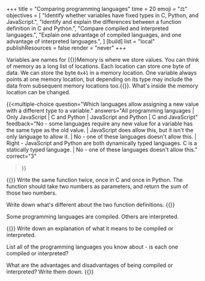+++
title = "Comparing programming languages"
time = 20
emoji = "⚖️"
objectives = [
  "Identify whether variables have fixed types in C, Python, and JavaScript.",
  "Identify and explain the differences between a function definition in C and Python.",
  "Compare compiled and interpreted languages.",
  "Explain one advantage of compiled languages, and one advantage of interpreted languages.",
]
[build]
  list = "local"
  publishResources = false
  render = "never"
+++

Variables are names for {{<tooltip text="memory locations" title="Memory location">}}Memory is where we store values. You can think of memory as a long list of locations. Each location can store one byte of data. We can store the byte `0x41` in a memory location. One variable always points at one memory location, but depending on its type may include the data from subsequent memory locations too.{{</tooltip>}}. What's inside the memory location can be changed.

{{<multiple-choice
question="Which languages allow assigning a new value with a different type to a variable."
answers="All programming languages | Only JavaScript | C and Python | JavaScript and Python | C and JavaScript"
feedback="No - some languages require any new value for a variable has the same type as the old value. | JavaScript does allow this, but it isn't the only language to allow it. | No - one of these languages doesn't allow this. | Right - JavaScript and Python are both dynamically typed languages. C is a statically typed language. | No - one of these languages doesn't allow this."
correct="3"
>}}

{{<note type="Exercise">}}
Write the same function twice, once in C and once in Python. The function should take two numbers as parameters, and return the sum of those two numbers.

Write down what's different about the two function definitions.
{{</note>}}

Some programming languages are compiled. Others are interpreted.

{{<note type="Exercise">}}
Write down an explanation of what it means to be compiled or interpreted.

List all of the programming languages you know about - is each one compiled or interpreted?

What are the advantages and disadvantages of being compiled or interpreted? Write them down.
{{</note>}}
